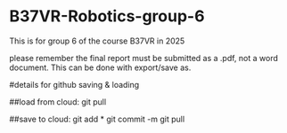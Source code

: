 # B37VR-Robotics-group-6
This is for group 6 of the course B37VR in 2025

please remember the final report must be submitted as a .pdf, not a word document. This can be done with export/save as.

#details for github saving & loading

##load from cloud:
git pull

##save to cloud:
git add *
git commit -m
git pull
